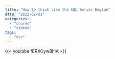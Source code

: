 ```yaml
---
title: "How to think like the SQL Server Engine"
date: "2022-02-01"
categories:
  - "shares"
  - "videos"
tags:
  - "dev"
---
```


{{< youtube fERXOywBhlA >}}
